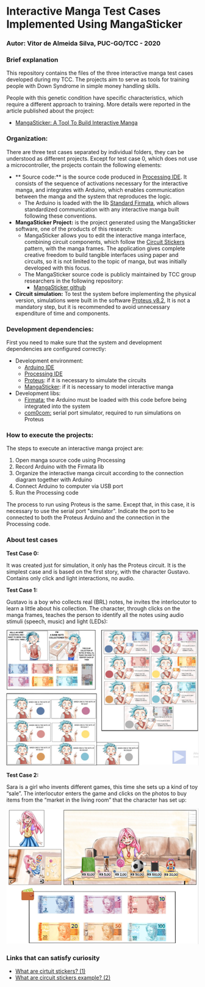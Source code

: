 # Interactive Manga Test Cases Implemented Using MangaSticker

### Autor: Vitor de Almeida Silva, PUC-GO/TCC - 2020

### Brief explanation


This repository contains the files of the three interactive manga test cases developed during my TCC. The projects aim to serve as tools for training people with Down Syndrome in simple money handling skills.

People with this genetic condition have specific characteristics, which require a different approach to training. More details were reported in the article published about the project:
- [MangaSticker: A Tool To Build Interactive Manga](https://ijcaonline.org/archives/volume174/number11/31723-2021920989/)

### Organization:

There are three test cases separated by individual folders, they can be understood as different projects. Except for test case 0, which does not use a microcontroller, the projects contain the following elements:
- **  Source code:** is the source code produced in  [Processing IDE](https://processing.org/download). It consists of the sequence of activations necessary for the interactive manga, and integrates with Arduino, which enables communication between the manga and the system that reproduces the logic. 
	- The Arduino is loaded with the lib [Standard Firmata](https://www.arduino.cc/reference/en/libraries/firmata/), which allows standardized communication with any interactive manga built following these conventions.
- **MangaSticker Project:** is the project generated using the MangaSticker software, one of the products of this research:
	- MangaSticker allows you to edit the interactive manga interface, combining circuit components, which follow the [Circuit Stickers](https://www.media.mit.edu/projects/circuit-stickers/overview/) pattern, with the manga frames. The application gives complete creative freedom to build tangible interfaces using paper and circuits, so it is not limited to the topic of manga, but was initially developed with this focus.
	- The MangaSticker source code is publicly maintained by TCC group researchers in the following repository:
		- [MangaSticker github](https://github.com/Vitor0534/MangaSticker)
- **Circuit simulation:** To test the system before implementing the physical version, simulations were built in the software [Proteus v8.2](https://www.labcenter.com/), It is not a mandatory step, but it is recommended to avoid unnecessary expenditure of time and components.

### Development dependencies:

First you need to make sure that the system and development dependencies are configured correctly:
-   Development environment:
	- [Arduino IDE](https://www.arduino.cc/en/software)
	- [Processing IDE](https://processing.org/download)
	- [Proteus](https://www.labcenter.com/): if it is necessary to simulate the circuits
	- [MangaSticker](https://github.com/Vitor0534/MangaSticker):  if it is necessary to model interactive manga
- Development libs:
	- [Firmata:](https://www.arduino.cc/reference/en/libraries/firmata/) the Arduino must be loaded with this code before being integrated into the system
	- [com0com:](https://com0com.sourceforge.net/) serial port simulator, required to run simulations on Proteus

### How to execute the projects:

The steps to execute an interactive manga project are:

 1. Open manga source code using Processing
 2. Record Arduino with the Firmata lib
 3. Organize the interactive manga circuit according to the connection diagram together with Arduino
 4. Connect Arduino to computer via USB port
 5. Run the Processing code

The process to run using Proteus is the same. Except that, in this case, it is necessary to use the serial port "simulator". Indicate the port to be connected to both the Proteus Arduino and the connection in the Processing code.


### About test cases

**Test Case 0:** 

It was created just for simulation, it only has the Proteus circuit. It is the simplest case and is based on the first story, with the character Gustavo. Contains only click and light interactions, no audio.

**Test Case 1:** 

Gustavo is a boy who collects real (BRL) notes, he invites the interlocutor to learn a little about his collection. The character, through clicks on the manga frames, teaches the person to identify all the notes using audio stimuli (speech, music) and light (LEDs):

![enter image description here](./Caso%20de%20teste%201/Simulacao%20do%20circuito/cena%20principal%202.jpg)


**Test Case 2:** 

Sara is a girl who invents different games, this time she sets up a kind of toy “sale”. The interlocutor enters the game and clicks on the photos to buy items from the “market in the living room” that the character has set up:

![enter image description here](./Caso%20de%20teste%202/Simulacao%20do%20circuito/face_Manga.jpg)


### Links that can satisfy curiosity
- [What are cirtuit stickers? (1)](https://www.media.mit.edu/projects/circuit-stickers/overview/)
- [What are circuit stickers example? (2)](https://www.crowdsupply.com/chibitronics/circuit-stickers)



